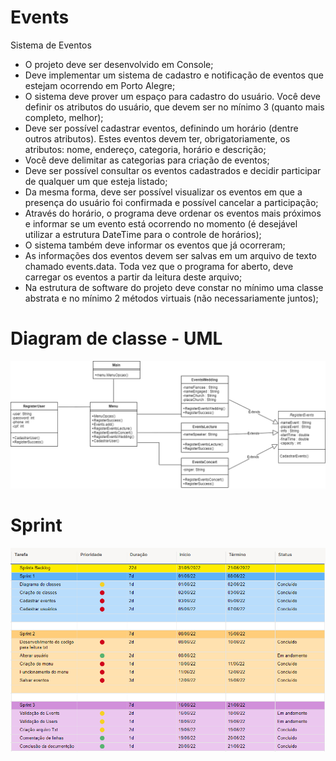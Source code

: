 # Events

Sistema de Eventos
- O projeto deve ser desenvolvido em Console;
- Deve implementar um sistema de cadastro e notificação de eventos que estejam ocorrendo em Porto Alegre;
- O sistema deve prover um espaço para cadastro do usuário. Você deve definir os atributos do usuário, que devem ser no mínimo 3 (quanto mais completo, melhor);
- Deve ser possível cadastrar eventos, definindo um horário (dentre outros atributos). Estes eventos devem ter, obrigatoriamente, os atributos: nome, endereço, categoria, horário e descrição;
- Você deve delimitar as categorias para criação de eventos;
- Deve ser possível consultar os eventos cadastrados e decidir participar de qualquer um que esteja listado;
- Da mesma forma, deve ser possível visualizar os eventos em que a presença do usuário foi confirmada e possível cancelar a participação;
- Através do horário, o programa deve ordenar os eventos mais próximos e informar se um evento está ocorrendo no momento (é desejável utilizar a estrutura DateTime para o controle de horários);
- O sistema também deve informar os eventos que já ocorreram;
- As informações dos eventos devem ser salvas em um arquivo de texto chamado events.data. Toda vez que o programa for aberto, deve carregar os eventos a partir da leitura deste arquivo;
- Na estrutura de software do projeto deve constar no mínimo uma classe abstrata e no mínimo 2 métodos virtuais (não necessariamente juntos);

# Diagram de classe - UML
![UML](Uml.png)

# Sprint
![Sprint](Sprint.png)
